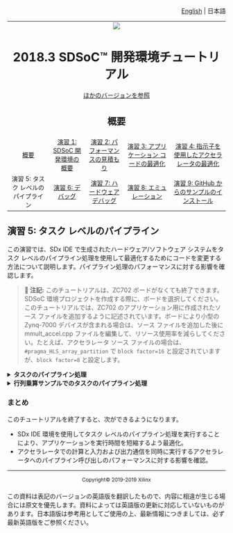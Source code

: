 <p align="right">
<a href="../../getting-started-tutorial/README.md">English</a> | <a>日本語</a>
</p>

<table style="width:100%">
  <tr>
<td align="center" width="100%" colspan="6"><img src="https://www.xilinx.com/content/dam/xilinx/imgs/press/media-kits/corporate/xilinx-logo.png" width="30%"/><h1>2018.3 SDSoC™ 開発環境チュートリアル</h1>
<a href="https://github.com/Xilinx/SDSoC-Tutorials/branches/all">ほかのバージョンを参照</a>
</td>
  </tr>
  <tr>
    <td colspan="5" align="center"><h2>概要</h2></td>
  <tr>
    <td align="center"><a href="README.md">概要</a></td>
    <td align="center"><a href="lab-1-introduction-to-the-sdsoc-development-environment.md">演習 1: SDSoC 開発環境の概要</a></td>
    <td align="center"><a href="lab-2-performance-estimation.md">演習 2: パフォーマンスの見積もり</a></td>
    <td align="center"><a href="lab-3-optimize-the-application-code.md">演習 3: アプリケーション コードの最適化</a></td>
    <td align="center"><a href="lab-4-optimize-the-accelerator-using-directives.md">演習 4: 指示子を使用したアクセラレータの最適化</a></td>
  </tr>
  <tr>
    <td align="center">演習 5: タスク レベルのパイプライン</td>
    <td align="center"><a href="lab-6-debug.md">演習 6: デバッグ</a></td>
    <td align="center"><a href="lab-7-hardware-debug.md">演習 7: ハードウェア デバッグ</a></td>
    <td align="center"><a href="lab-8-emulation.md">演習 8: エミュレーション</a></td>
    <td align="center"><a href="lab-9-installing-applications-from-github.md">演習 9: GitHub からのサンプルのインストール</a></td>
    </tr>
</table>

## 演習 5: タスク レベルのパイプライン  

この演習では、SDx IDE で生成されたハードウェア/ソフトウェア システムをタスク レベルのパイプライン処理を使用して最適化するためにコードを変更する方法について説明します。パイプライン処理のパフォーマンスに対する影響を確認します。  

>**:pushpin: 注記:**  このチュートリアルは、ZC702 ボードがなくても終了できます。SDSoC 環境プロジェクトを作成する際に、ボードを選択してください。このチュートリアルでは、ZC702 のアプリケーション用に作成されたソース ファイルを追加するように記述されています。ボードにより小型の Zynq-7000 デバイスが含まれる場合は、ソース ファイルを追加した後に mmult_accel.cpp ファイルを編集して、リソース使用率を減らしてください。たとえば、アクセラレータ ソース ファイルの場合は、`#pragma_HLS_array_partition` で `block factor=16` と設定されていますが、`block factor=8` と設定します。  

<details>
<summary><strong>タスクのパイプライン処理</strong></summary>

アプリケーションにアクセラレータへの呼び出しが複数ある場合、これらの呼び出しをパイプライン処理して、設定およびデータ通信とアクセラレータ計算が並列処理されるように構成できます。行列乗算アプリケーションの場合は、次のイベントが実行されます。  

  1. 行列 A と B がメイン メモリからアクセラレータのローカル メモリに転送されます。  
  2. アクセラレータが実行されます。  
  3. 結果 C がアクセラレータからメイン メモリに戻されます。  

次の図の左側に行列乗算デザイン、右側に順次実行される連続した 2 つの呼び出しに対するこれらのイベントのタイムチャートを示します。  

![](./images/dos1504035106009.png)    

次の図に、これら 2 つの呼び出しをパイプライン処理して実行した場合を示します。2 番目の呼び出しのデータ転送は、最初の呼び出しのデータ転送が終わるとすぐに開始し、最初の呼び出しの実行と同時に実行されます。ただし、パイプライン処理をイネーブルにするには、アクセラレータが 1 つ目の引数セットを使用して計算を実行している間、2 番目の引数セットを格納しておくローカル メモリが必要です。SDSoC 環境では、ユーザーの指定に基づき、このためにマルチバッファーと呼ばれるメモリが生成されます。  

![](./images/eac1504035106964.png)    

タスク レベルのパイプライン処理を指定するには、async(id) および wait(id) プラグマを使用して呼び出しコードを記述し直す必要があります。SDSoC 環境には、async プラグマの使用方法を示すサンプルが含まれており、このチュートリアルではこの行列乗算パイプライン処理のサンプルを使用します。  

</details>



<details>
<summary><strong>行列乗算サンプルでのタスクのパイプライン処理</strong></summary>

SDx IDE には、タスク レベルのパイプライン処理をインプリメントする async プラグマの使用方法を示す行列乗算のパイプライン処理のサンプルが含まれています。この演習では、この手法を使用することによるランタイムの向上を確認します。

  1. [File] → [New] → [SDx Project] をクリックし、新しい SDx プロジェクト (`lab5`) を作成します。[Project name] に `lab5` と入力し、[Platform] に [zc702]、[System Configuration] に [Linux] を選択して [Next] をクリックします。  

  2. 選択したプラットフォーム用のソース コード例をリストする [Templates] ページが表示されます。[Available Templates] から [Empty Application] を選択し、[Finish] をクリックします。  

  3. 使用しているオペレーティング システムのファイル マネージャーを使用し `<path to install>/SDx/2018.2/samples/mmult_pipelined` を開き、そのディレクトリにあるソース ファイル (`mmult_accel.cpp`、`mmult_accel.h`、`mmult.cpp`) を作成したプロジェクトの `src` フォルダー (例: `./lab5/src`) にコピーします。  

  4. SDx で [lab5] をクリックして、コンテキスト メニューから [Refresh] をクリックします。これで前の段階でコピーしたすべてのソースがプロジェクトに追加されます。  

  5. ビルド コンフィギュレーションを [Release] に変更します。  

  6. `mmult_accel.cpp` ファイルの `mmult_accel` 関数を、[SDx Project Settings] で [Add HW Functions] アイコンをクリックするか、[Project Explorer] タブで右クリックして [Toggle HW/SW] をクリックしてマークします。  

  7. プロジェクトをビルドします。  

  8. `sd_card` フォルダーのファイルを SD カードにコピーし、ターミナルを設定して、ボード上で生成されたアプリケーションを実行します。アプリケーションの引数としてパイプライン段数を指定する必要があります。パイプラン段数を 1、2、および 3 に設定してアプリケーションを実行し、パフォーマンスを記録します。  

![](./images/wvw1527702280355.png)

</details>

### まとめ

このチュートリアルを終了すると、次ができるようになります。

  * SDx IDE 環境を使用してタスク レベルのパイプライン処理を実行することにより、アプリケーションを実行時間を短縮するよう最適化。  
  * アクセラレータでの計算と入力および出力通信を同時に実行するアクセラレータへのパイプライン呼び出しのパフォーマンスに対する影響を確認。  

<hr/>
<p align="center"><sup>Copyright&copy; 2019-2019 Xilinx</sup></p>

この資料は表記のバージョンの英語版を翻訳したもので、内容に相違が生じる場合には原文を優先します。資料によっては英語版の更新に対応していないものがあります。日本語版は参考用としてご使用の上、最新情報につきましては、必ず最新英語版をご参照ください。

